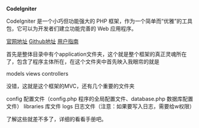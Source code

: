 **CodeIgniter**

CodeIgniter 是一个小巧但功能强大的 PHP 框架，作为一个简单而“优雅”的工具包，它可以为开发者们建立功能完善的 Web 应用程序。

[官网地址](http://codeigniter.org.cn/)
[Github地址](https://github.com/bcit-ci/CodeIgniter)
[用户指南](http://codeigniter.org.cn/user_guide/)

首先是整体目录中有个application文件夹，这个就是整个框架的真正灵魂所在了，包含了程序主体所在，在这个文件夹中首先映入我眼帘的就是

models
views
controllers

没错，这就是这个框架的MVC，还有几个重要的文件夹

config 配置文件（config.php 程序的全局配置文件、database.php 数据库配置文件）
libraries 库文件
logs 日志文件（注意：如果要写入日志，需要给w权限）

了解这些就差不多了，详细的看看手册吧。
